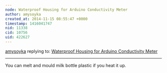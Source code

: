```yaml
---
node: Waterproof Housing for Arduino Conductivity Meter 
author: amysoyka
created_at: 2014-11-15 08:55:47 +0000
timestamp: 1416041747
nid: 11338
cid: 10756
uid: 422627
---
```




[amysoyka](../profile/amysoyka) replying to: [Waterproof Housing for Arduino Conductivity Meter ](../notes/jenniferdsara/11-13-2014/waterproof-housing-for-the-arduino-conductivity-meter)

----
You can melt and mould milk bottle plastic if you heat it up.